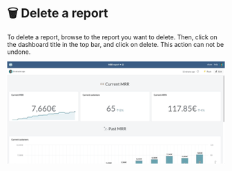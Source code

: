 # 🗑 Delete a report

To delete a report, browse to the report you want to delete. Then, click on the dashboard title in the top bar, and click on delete. This action can not be undone.



![](<../../.gitbook/assets/delete report.gif>)
